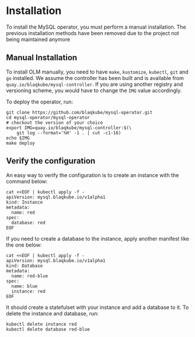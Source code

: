 # Installation

To install the MySQL operator, you must perform a manual installation.
The previous installation methods have been removed due to the project
not being maintained anymore

## Manual Installation

To install OLM manually, you need to have `make`, `kustomize`, `kubectl`, `git`
and `go` installed. We assume the controller has been built and is available
from `quay.io/blaqkube/mysql-controller`. If you are using another registry and
versioning scheme, you would have to change the `IMG` value accordingly.

To deploy the operator, run:

```shell
git clone https://github.com/blaqkube/mysql-operator.git
cd mysql-operator/mysql-operator
# checkout the version of your choice
export IMG=quay.io/blaqkube/mysql-controller:$(\
    git log --format='%H' -1 . | cut -c1-16)
echo $IMG
make deploy
```

## Verify the configuration

An easy way to verify the configuration is to create an instance with the
command below:

```shell
cat <<EOF | kubectl apply -f -
apiVersion: mysql.blaqkube.io/v1alpha1
kind: Instance
metadata:
  name: red
spec:
  database: red
EOF
```

If you need to create a database to the instance, apply another manifest like
the one below:

```shell
cat <<EOF | kubectl apply -f -
apiVersion: mysql.blaqkube.io/v1alpha1
kind: Database
metadata:
  name: red-blue
spec:
  name: blue
  instance: red
EOF
```

It should create a statefulset with your instance and add a database to it. To
delete the instance and database, run:

```shell
kubectl delete instance red
kubectl delete database red-blue
```
